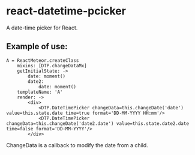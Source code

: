 react-datetime-pcicker
======================
A date-time picker for React.

Example of use:
---------------

```cjsx
A = ReactMeteor.createClass
    mixins: [DTP.changeDataMx]
    getInitialState: ->
        date: moment()
        date2: 
            date: moment()
    templateName: 'A'
    render: ->
        <div>
            <DTP.DateTimePicker changeData=this.changeDate('date') value=this.state.date time=true format='DD-MM-YYYY HH:mm'/>
            <DTP.DateTimePicker changeData=this.changeDate('date2.date') value=this.state.date2.date time=false format='DD-MM-YYYY'/>
        </div>
```

ChangeData is a callback to modify the date from a child.